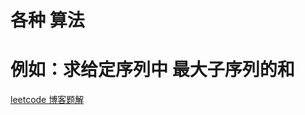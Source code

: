 # 各种 算法
# 例如：求给定序列中 最大子序列的和
[leetcode 博客题解](https://blog.csdn.net/liuxiao214/article/details/76032392)

